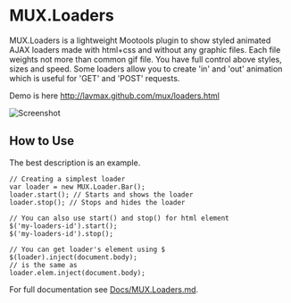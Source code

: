 MUX.Loaders
===========

MUX.Loaders is a lightweight Mootools plugin to show styled animated AJAX loaders made with html+css and without any graphic files. Each file weights not more than common gif file. You have full control above styles, sizes and speed. Some loaders allow you to create 'in' and 'out' animation which is useful for 'GET' and 'POST' requests.

Demo is here <a href="http://lavmax.github.com/mux/loaders.html">http://lavmax.github.com/mux/loaders.html</a>

![Screenshot](http://lavmax.github.com/mux/loaders.png)


How to Use
----------

The best description is an example.

	// Creating a simplest loader
	var loader = new MUX.Loader.Bar();
	loader.start(); // Starts and shows the loader
	loader.stop(); // Stops and hides the loader
	
	// You can also use start() and stop() for html element
	$('my-loaders-id').start();
	$('my-loaders-id').stop();
	
	// You can get loader's element using $
	$(loader).inject(document.body);
	// is the same as
	loader.elem.inject(document.body);
	

For full documentation see [Docs/MUX.Loaders.md](https://github.com/lavmax/MUX.Loaders/blob/master/Docs/MUX.Loaders.md).